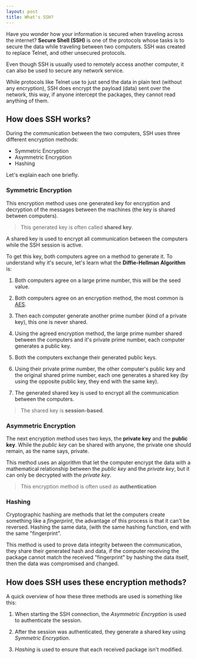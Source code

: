 ```yaml
---
layout: post
title: What's SSH?
---
```


Have you wonder how your information is secured when traveling across the internet? **Secure Shell (SSH)** is one of the protocols whose tasks is to secure the data while traveling between two computers. SSH was created to replace Telnet, and other unsecured protocols.

Even though SSH is usually used to remotely access another computer, it can also be used to secure any network service.

While protocols like Telnet use to just send the data in plain text (without any encryption), SSH does encrypt the payload (data) sent over the network, this way, if anyone intercept the packages, they cannot read anything of them.

## How does SSH works?

During the communication between the two computers, SSH uses three different encryption methods:

- Symmetric Encryption
- Asymmetric Encryption
- Hashing

Let's explain each one briefly.

### Symmetric Encryption

This encryption method uses one generated key for encryption and decryption of the messages between the machines (the key is shared between computers).

> This generated key is often called <strong class="glow">shared key</strong>.

A shared key is used to encrypt all communication between the computers while the SSH session is active.

To get this key, both computers agree on a method to generate it. To understand why it's secure, let's learn what the **Diffie-Hellman Algorithm** is:

1. Both computers agree on a large prime number, this will be the seed value.

2. Both computers agree on an encryption method, the most common is [AES](https://en.wikipedia.org/wiki/Advanced_Encryption_Standard).

3. Then each computer generate another prime number (kind of a private key), this one is never shared.

4. Using the agreed encryption method, the large prime number shared between the computers and it's private prime number, each computer generates a public key.

5. Both the computers exchange their generated public keys.

6. Using their private prime number, the other computer's public key and the original shared prime number, each one generates a shared key (by using the opposite public key, they end with the same key).

7. The generated shared key is used to encrypt all the communication between the computers.

> The shared key is <strong class="glow">session-based</strong>.

### Asymmetric Encryption

The next encryption method uses two keys, the **private key** and the **public key**. While the _public key_ can be shared with anyone, the private one should remain, as the name says, private.

This method uses an algorithm that let the computer encrypt the data with a mathematical relationship between the _public key_ and the _private key_, but it can only be decrypted with the _private key_.

> This encryption method is often used as <strong class="glow">authentication</strong>

### Hashing

Cryptographic hashing are methods that let the computers create something like a _fingerprint_, the advantage of this process is that it can't be reversed. Hashing the same data, (with the same hashing function, end with the same "fingerprint".

This method is used to prove data integrity between the communication, they share their generated hash and data, if the computer receiving the package cannot match the received "fingerprint" by hashing the data itself, then the data was compromised and changed.

## How does SSH uses these encryption methods?

A quick overview of how these three methods are used is something like this:

1. When starting the SSH connection, the _Asymmetric Encryption_ is used to authenticate the session.

2. After the session was authenticated, they generate a shared key using _Symmetric Encryption_.

3. _Hashing_ is used to ensure that each received package isn't modified.
